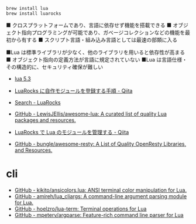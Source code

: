 ```
brew install lua
brew install luarocks

```

■ クロスプラットフォームであり、言語に依存せず機能を搭載できる
■ オブジェクト指向プログラミングが可能であり、ガベージコレクションなどの機能を最初から有する
■ スクリプト言語・組み込み言語としては最速の部類に入る

■Lua は標準ライブラリが少なく、他のライブラリを用いると依存性が高まる
■ オブジェクト指向の定義方法が言語に規定されていない
■Lua は言語仕様・その構造的に、セキュリティ確保が難しい

- [lua 5.3](http://milkpot.sakura.ne.jp/lua/lua53_manual_ja.html)
- [LuaRocks に自作モジュールを登録する手順 - Qiita](https://qiita.com/toritori0318/items/fdd2c92caba2c003a51d)
- [Search - LuaRocks](https://luarocks.org/search)

- [GitHub - LewisJEllis/awesome-lua: A curated list of quality Lua packages and resources.](https://github.com/LewisJEllis/awesome-lua)

- [LuaRocks で Lua のモジュールを管理する - Qiita](https://qiita.com/mah0x211/items/a07a2628f129285a9337)

- [GitHub - bungle/awesome-resty: A List of Quality OpenResty Libraries, and Resources.](https://github.com/bungle/awesome-resty)

# cli

- [GitHub - kikito/ansicolors.lua: ANSI terminal color manipulation for Lua.](https://github.com/kikito/ansicolors.lua)
- [GitHub - amireh/lua_cliargs: A command-line argument parsing module for Lua.](https://github.com/amireh/lua_cliargs)
- [GitHub - hoelzro/lua-term: Terminal operations for Lua](https://github.com/hoelzro/lua-term)
- [GitHub - mpeterv/argparse: Feature-rich command line parser for Lua](https://github.com/mpeterv/argparse)
